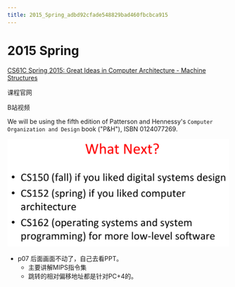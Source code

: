 ```yaml
---
title: 2015_Spring_adbd92cfade548829bad460fbcbca915
---
```


# 2015 Spring

[CS61C Spring 2015: Great Ideas in Computer Architecture - Machine Structures](http://inst.eecs.berkeley.edu/~cs61c/sp15/)

课程官网

[](https://www.bilibili.com/video/av40428315/)

B站视频

We will be using the fifth edition of Patterson and Hennessy's `Computer Organization and Design` book ("P&H"), ISBN 0124077269.

![2022-05-02_11-22-15](assets/2022-05-02_11-22-15.png)

- p07 后面画面不动了，自己去看PPT。
    - 主要讲解MIPS指令集
    - 跳转的相对偏移地址都是针对PC+4的。